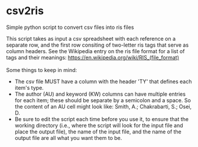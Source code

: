 # csv2ris
Simple python script to convert csv files into ris files

This script takes as input a csv spreadsheet with each reference on a separate row, and the first row consiting of two-letter ris tags that serve as column headers. See the Wikipedia entry on the ris file format for a list of tags and their meanings: https://en.wikipedia.org/wiki/RIS_(file_format)
<br>
<br>
Some things to keep in mind:

- The csv file MUST have a column with the header 'TY' that defines each item's type. 
- The author (AU) and keyword (KW) columns can have multiple entries for each item; these should be separate by a semicolon and a space. So the content of an AU cell might look like: Smith, A.; Chakrabarti, S.;  Osei, D.
- Be sure to edit the script each time before you use it, to ensure that the working directory (i.e., where the script will look for the input file and place the output file), the name of the input file, and the name of the output file are all what you want them to be.
